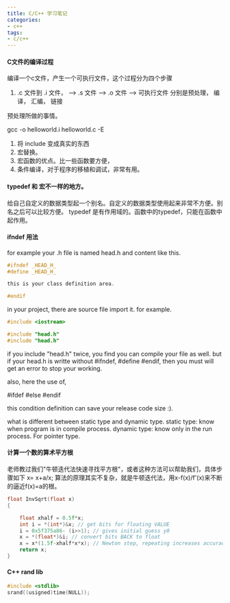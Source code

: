 ```yaml
---
title: C/C++ 学习笔记
categories:
- c++
tags:
- c/c++
---
```


#### C文件的编译过程

编译一个c文件，产生一个可执行文件，这个过程分为四个步骤
1. .c 文件到 .i 文件， --> .s 文件  --> .o 文件 --> 可执行文件
   分别是预处理， 编译， 汇编， 链接

预处理所做的事情。

gcc -o helloworld.i helloworld.c -E

1. 将 include 变成真实的东西
2. 宏替换。 
3. 宏函数的优点。比一些函数要方便，
4. 条件编译，对于程序的移植和调试，非常有用。

#### typedef 和 宏不一样的地方。

给自己自定义的数据类型起一个别名。自定义的数据类型使用起来非常不方便。别名之后可以比较方便。
typedef 是有作用域的。函数中的typedef，只能在函数中起作用。

#### ifndef 用法

for example your .h file is named head.h and content like this.

```c
#ifndef _HEAD_H_
#define _HEAD_H_

this is your class definition area.

#endif
```

in your project, there are source file import it.
for example.

```c
#include <iostream>

#include "head.h"
#include "head.h"

```
if you include "head.h" twice, you find you can compile your file as well.
but if your head.h is writte without #ifndef, #define #endif, then you must
will get an error to stop your working.

also, here the use of,

#ifdef
#else
#endif

this condition definition can save your release code size :).

what is different between static type and dynamic type.
static type: know when program is in compile process.
dynamic type: know only in the run process.  For pointer type.

#### 计算一个数的算术平方根

老师教过我们"牛顿迭代法快速寻找平方根"，或者这种方法可以帮助我们，具体步骤如下
x= x+a/x;
算法的原理其实不复杂，就是牛顿迭代法，用x-f(x)/f'(x)来不断的逼近f(x)=a的根。

```c
float InvSqrt(float x)
{

    float xhalf = 0.5f*x;
    int i = *(int*)&x; // get bits for floating VALUE 
    i = 0x5f375a86- (i>>1); // gives initial guess y0
    x = *(float*)&i; // convert bits BACK to float
    x = x*(1.5f-xhalf*x*x); // Newton step, repeating increases accuracy
    return x;
}
```

#### C++ rand lib

```c++
#include <stdlib>
srand((usigned)time(NULL));
```
